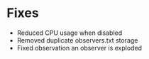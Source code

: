 # Fixes
* Reduced CPU usage when disabled
* Removed duplicate observers.txt storage
* Fixed observation an observer is exploded
